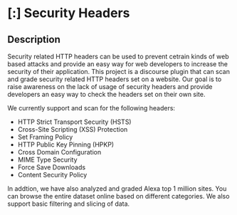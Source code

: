 # [:] Security Headers

## Description

Security related HTTP headers can be used to prevent cetrain kinds of web based attacks and provide an easy way for web developers to increase the security of their application. This project is a discourse plugin that can scan and grade security related HTTP headers set on a website. Our goal is to raise awareness on the lack of usage of security headers and provide developers an easy way to check the headers set on their own site.

We currently support and scan for the following headers:
- HTTP Strict Transport Security (HSTS)
- Cross-Site Scripting (XSS) Protection
- Set Framing Policy
- HTTP Public Key Pinning (HPKP)
- Cross Domain Configuration
- MIME Type Security
- Force Save Downloads
- Content Security Policy

In addtion, we have also analyzed and graded Alexa top 1 million sites. You can browse the entire dataset online based on different categories. We also support basic filtering and slicing of data.

